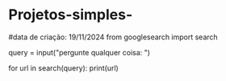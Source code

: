 # Projetos-simples-
#data de criação: 19/11/2024
from googlesearch import search

query = input("pergunte qualquer coisa:  ")

for url in search(query):
    print(url)
    
